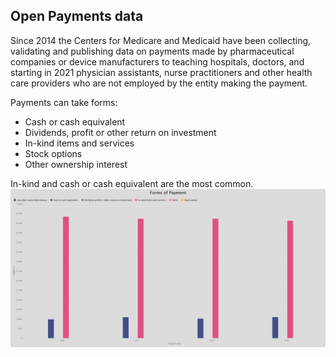 ## Open Payments data

Since 2014 the Centers for Medicare and Medicaid have been collecting, validating and publishing data on payments made by pharmaceutical companies or device manufacturers to teaching hospitals, doctors, and starting in 2021 physician assistants, nurse practitioners and other health care providers who are not employed by the entity making the payment.

Payments can take forms:
* Cash or cash equivalent
* Dividends, profit or other return on investment
* In-kind items and services
* Stock options
* Other ownership interest

In-kind and cash or cash equivalent are the most common.  
![All forms of payment](https://github.com/christinabrady/open_payments_data/blob/master/img/all_forms-of-payment.png?raw=true)
